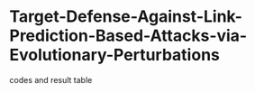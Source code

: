 # Target-Defense-Against-Link-Prediction-Based-Attacks-via-Evolutionary-Perturbations
codes and result table
